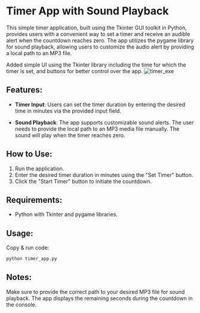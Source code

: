 
# Timer App with Sound Playback

This simple timer application, built using the Tkinter GUI toolkit in Python, provides users with a convenient way to set a timer and receive an audible alert when the countdown reaches zero. 
The app utilizes the pygame library for sound playback, allowing users to customize the audio alert by providing a local path to an MP3 file.


Added simple UI using the Tkinter library including the time for which the timer is set, and buttons for better control over the app.
![timer_exe](https://github.com/VicChorn/timer-py/assets/153026489/20261839-b299-47eb-a5d2-24cfe2fc8dcc) 


## Features:
 - **Timer Input**: Users can set the timer duration by entering the desired time in minutes via the provided input field.

 - **Sound Playback**: The app supports customizable sound alerts. The user needs to provide the local path to an MP3 media file manually. The sound will play when the timer reaches zero.

## How to Use:
1. Run the application.
2. Enter the desired timer duration in minutes using the "Set Timer" button.
3. Click the "Start Timer" button to initiate the countdown.
## Requirements:
- Python with Tkinter and pygame libraries.
## Usage:
Copy & run code:
```bash
python timer_app.py
```

## Notes:
Make sure to provide the correct path to your desired MP3 file for sound playback.
The app displays the remaining seconds during the countdown in the console.
